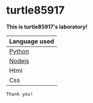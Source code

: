# turtle85917

**This is turtle85917's laboratory!**

| Language used                                                                  |
| ------------------------------------------------------------------------------ |
| [Python](https://pypi.org/)                                                    |
| [Nodejs](https://nodejs.org/en/)                                               |
| Html                                                                           |
| Css                                                                            |


```
Thank you!
```
